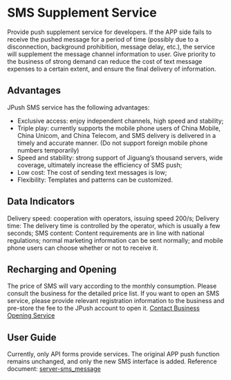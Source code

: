 # SMS Supplement Service
<style>
img[alt=jpush_ios_v] { width: 500px; }
img[alt=jpush_android_so] { width: 800px; }
</style>

Provide push supplement service for developers. If the APP side fails to receive the pushed message for a period of time (possibly due to a disconnection, background prohibition, message delay, etc.), the service will supplement the message channel information to user. Give priority to the business of strong demand can reduce the cost of text message expenses to a certain extent, and ensure the final delivery of information.

## Advantages

JPush SMS service has the following advantages:

+ Exclusive access: enjoy independent channels, high speed and stability;
+ Triple play: currently supports the mobile phone users of China Mobile, China Unicom, and China Telecom, and SMS delivery is delivered in a timely and accurate manner. (Do not support foreign mobile phone numbers temporarily)
+ Speed and stability: strong support of Jiguang’s thousand servers, wide coverage, ultimately increase the efficiency of SMS push;
+ Low cost: The cost of sending text messages is low;
+ Flexibility: Templates and patterns can be customized.

## Data Indicators

Delivery speed: cooperation with operators, issuing speed 200/s;
Delivery time: The delivery time is controlled by the operator, which is usually a few seconds;
SMS content: Content requirements are in line with national regulations; normal marketing information can be sent normally; and mobile phone users can choose whether or not to receive it.

## Recharging and Opening

The price of SMS will vary according to the monthly consumption. Please consult the business for the detailed price list.
If you want to open an SMS service, please provide relevant registration information to the business and pre-store the fee to the JPush account to open it.
[Contact Business Opening Service](https://www.jiguang.cn/accounts/business_contact?fromPage=push_doc)

## User Guide

Currently, only API forms provide services. The original APP push function remains unchanged, and only the new SMS interface is added.
Reference document: [server-sms_message](../server/push/rest_api_v3_push/#sms_message)
